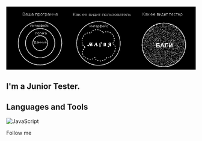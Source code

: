 ![Header](https://github.com/ElenaRazina/ElenaRazina/blob/main/assets/24e5629f5a9ac0df99cfe96fdc21e483.png)

## I'm a Junior Tester.

## Languages and Tools
![JavaScript](https://img.shields.io/badge/<LABEL>-<JavaScript>-090909?style=for-the-badge&logo=JavaScript&logoColor=47C5FB)

Follow me